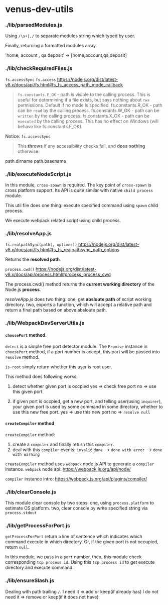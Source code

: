 # venus-dev-utils
### ./lib/parsedModules.js
Using `/\s+|,/` to separate modules string which typed by user.

Finally, returning a formatted modules array.

'home, account , qa deposit' => [home,account,qa,deposit]

### ./lib/checkRequiredFiles.js
`fs.accessSync`
`fs.access`
https://nodejs.org/dist/latest-v8.x/docs/api/fs.html#fs_fs_access_path_mode_callback

> `fs.constants.F_OK` - path is visible to the calling process. This is useful for determining if a file exists, but says nothing about `rwx` permissions. Default if no mode is specified.
fs.constants.R_OK - path can be `read` by the calling process.
fs.constants.W_OK - path can be `written` by the calling process.
fs.constants.X_OK - path can be `executed` by the calling process. This has no effect on Windows (will behave like fs.constants.F_OK).

Notice:
`fs.accessSync`
> This **throws** if any accessibility checks fail, and **does nothing** otherwise.



path.dirname
path.basename

### ./lib/executeNodeScript.js
In this module, `cross-spawn` is required. The key point of `cross-spawn` is cross platform support. Its API is quite similar with native `child process` module.

This util file does one thing:
execute specified command using `spawn` child process.

We execute webpack related script using child process.


### ./lib/resolveApp.js
`fs.realpathSync(path[, options])`
https://nodejs.org/dist/latest-v8.x/docs/api/fs.html#fs_fs_realpathsync_path_options

Returns the **resolved path**.

`process.cwd()`
https://nodejs.org/dist/latest-v8.x/docs/api/process.html#process_process_cwd

The process.cwd() method returns the **current working directory** of the Node.js **process**.

_resolveApp.js_ does two thing:
one, get **absloute path** of script working directory.
two, exports a function, which will accept a relative path and return a final path based on above absloute path.


### ./lib/WebpackDevServerUtils.js
#### `choosePort` method.
`detect` is a simple free port detector module.
The `Promise` instance in `choosePort` method, if a port number is accept, this port will be passed into `resolve` method.

`is-root` simply return whether this user is root user.

This method does following works:
1. detect whether given port is occpied
    yes => check free port
    no => use this given port

2. if given port is occpied, get a new port, and telling user(using `inquirer`), your given port is used by some command in some directory, whether to use this new free port.
  yes => use this new port
  no => `resolve null`

#### `createCompiler` method
`createCompiler` method:
1. create a `compiler` and finally return this `compiler`.
2. deal with this `compiler` events: 
    `invalid`
    `done`
    --> `done with error`
    --> `done with warning`

`createCompiler` method uses `webpack` node.js API to generate a `compiler` instance.
`webpack` node api:
https://webpack.js.org/api/node/
<br>

`compiler` instance intro:
https://webpack.js.org/api/plugins/compiler/





### ./lib/clearConsole.js
This module clear console by two steps:
one, using `process.platform` to estimate OS platform.
two, clear console by write specified string via `process.stdout`


### ./lib/getProcessForPort.js
`getProcessForPort` return a line of sentence which indicates which command execute in which directory. Or, if the given port is not occupied, return `null`.

In this module, we pass in a `port` number, then, this module check corresponding `tcp process id`. Using this `tcp process id` to get execute directory and execute command.


### ./lib/ensureSlash.js
Dealing with path trailing `/`.
I need it => add or keep(if already has)
I do not need it => remove or keep(if it does not have)

